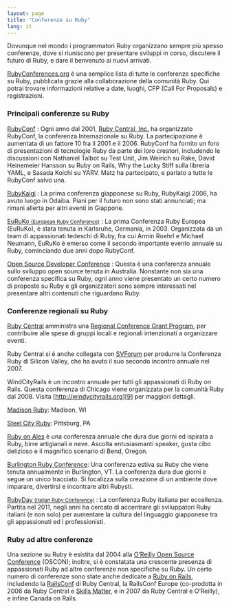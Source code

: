```yaml
---
layout: page
title: "Conferenze su Ruby"
lang: it
---
```


Dovunque nel mondo i programmatori Ruby organizzano sempre più spesso
conferenze, dove si riuniscono per presentare sviluppi in corso,
discutere il futuro di Ruby, e dare il benvenuto ai nuovi arrivati.

[RubyConferences.org][rc] è una semplice lista di tutte le conferenze
specifiche su Ruby, pubblicata grazie alla collaborazione della comunità
Ruby. Qui potrai trovare informazioni relative a date, luoghi, CFP (Call
For Proposals) e registrazioni.


### Principali conferenze su Ruby

[RubyConf][1]
: Ogni anno dal 2001, [Ruby Central, Inc.][2] ha organizzato RubyConf,
  la conferenza Internazionale su Ruby. La partecipazione è aumentata di
  un fattore 10 fra il 2001 e il 2006. RubyConf ha fornito un foro di
  presentazioni di tecnologie Ruby da parte dei loro creatori,
  includendo le discussioni con Nathaniel Talbot su Test Unit, Jim
  Weirich su Rake, David Heinemeier Hansson su Ruby on Rails, Why the
  Lucky Stiff sulla libreria YAML, e Sasada Koichi su YARV. Matz ha
  partecipato, e parlato a tutte le RubyConf salvo una.

[RubyKaigi][3]
: La prima conferenza giapponese su Ruby, RubyKaigi 2006, ha avuto luogo
  in Odaiba. Piani per il futuro non sono stati annunciati; ma rimani
  allerta per altri eventi in Giappone.

[EuRuKo <small>(European Ruby Conference)</small>][4]
: La prima Conferenza Ruby Europea (EuRuKo), è stata tenuta in
  Karlsruhe, Germania, in 2003. Organizzata da un team di appassionati
  tedeschi di Ruby, fra cui Armin Roehrl e Michael Neumann, EuRuKo è
  emerso come il secondo importante evento annuale su Ruby, cominciando
  due anni dopo RubyConf.

[Open Source Developer Conference][5]
: Questa è una conferenza annuale sullo sviluppo open source tenuta
  in Australia. Nonstante non sia una conferenza specifica su Ruby,
  ogni anno viene presentato un certo numero di proposte su Ruby e gli
  organizzatori sono sempre interessati nel presentare altri contenuti
  che riguardano Ruby.

### Conferenze regionali su Ruby

[Ruby Central][2] amministra una [Regional Conference Grant Program][6],
per contribuire alle spese di gruppi locali e regionali intenzionati a
organizzare eventi.

Ruby Central si è anche collegata con [SVForum][7] per produrre la
Conferenza Ruby di Silicon Valley, che ha avuto il suo secondo incontro
annuale nel 2007.

WindCityRails è un incontro annuale per tutti gli appassionati di Ruby on
Rails. Questa conferenza di Chicago viene organizzata per la comunità
Ruby dal 2008. Visita [http://windycityrails.org][9] per maggiori dettagli.

[Madison Ruby][15]: Madison, WI

[Steel City Ruby][16]: Pittsburg, PA

[Ruby on Ales][17] è una conferenza annuale che dura due giorni ed ispirata
a Ruby, birre artigianali e neve. Ascolta entusiasmanti speaker, gusta cibo
delizioso e il magnifico scenario di Bend, Oregon.

[Burlington Ruby Conference][18]: Una conferenza estiva su Ruby che viene
tenuta annualmente in Burlington, VT. La conferenza dura due giorni e segue
un unico tracciato. Si focalizza sulla creazione di un ambiente dove imparare,
divertirsi e incontrare altri Rubysti.

[RubyDay <small>(Italian Ruby Conference)</small>][19]
: La conferenza Ruby italiana per eccellenza. Partita nel 2011, negli anni ha
  cercato di accentrare gli sviluppatori Ruby italiani (e non solo) per
  aumentare la cultura del linguaggio giapponese tra gli appassionati ed i
  professionisti.

### Ruby ad altre conferenze

Una sezione su Ruby è esistita dal 2004 alla [O’Reilly Open Source
Conference][10] (OSCON); inoltre, si è constatata una crescente presenza
di appassionati Ruby ad altre conferenze non specifiche su Ruby. Un
certo numero di conferenze sono state anche dedicate a [Ruby on
Rails][11], includendo la [RailsConf][12] di Ruby Central, la RailsConf
Europe (co-prodotta in 2006 da Ruby Central e [Skills Matter][14],
e in 2007 da Ruby Central e O’Reilly), e infine Canada on Rails.



[rc]: http://rubyconferences.org/
[1]: http://rubyconf.org/
[2]: http://rubycentral.org
[3]: http://rubykaigi.org/
[4]: http://euruko.org
[5]: http://www.osdc.com.au/
[6]: https://rubycentral.org/grants
[7]: http://www.svforum.org
[9]: http://windycityrails.org
[10]: http://conferences.oreillynet.com/os2006/
[11]: http://www.rubyonrails.org
[12]: http://www.railsconf.org
[14]: http://www.skillsmatter.com
[15]: http://madisonruby.org/
[16]: http://steelcityruby.org/
[17]: http://ruby.onales.com/
[18]: http://burlingtonrubyconference.com
[19]: http://rubyday.it
